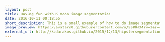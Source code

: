 ```yaml
---
layout: post
title: Having fun with K-mean image segmentation
date: 2016-10-11 00:18:55
short_description: This is a small example of how to do image segmentation with K-means in sklearn.
image_preview: https://avatars0.githubusercontent.com/u/5589434?v=3&s=460
external_url: http://kadarakos.github.io/2015/12/13/hipstersegmentation.html
---
```

